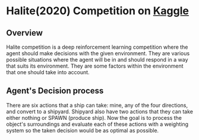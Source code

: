 # Halite(2020) Competition on [Kaggle](https://www.kaggle.com/c/halite/overview)

## Overview

Halite competition is a deep reinforcement learning competition where the agent should make decisions with the given environment. They are various possible situations where the agent will be in and should respond in a way that suits its environment. They are some factors within the environment that one should take into account.

## Agent's Decision process

There are six actions that a ship can take: mine, any of the four directions, and convert to a shipyard. Shipyard also have two actions that they can take either nothing or SPAWN (produce ship). Now the goal is to process the  object's surroundings and evaluate each of these actions with a weighting system so the taken decision would be as optimal as possible.